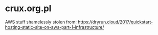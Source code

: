 # crux.org.pl

AWS stuff shamelessly stolen from: https://dryrun.cloud/2017/quickstart-hosting-static-site-on-aws-part-1-infrastructure/
